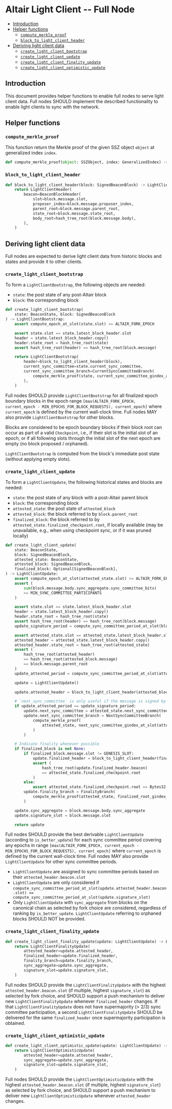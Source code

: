 # Altair Light Client -- Full Node

<!-- mdformat-toc start --slug=github --no-anchors --maxlevel=6 --minlevel=2 -->

- [Introduction](#introduction)
- [Helper functions](#helper-functions)
  - [`compute_merkle_proof`](#compute_merkle_proof)
  - [`block_to_light_client_header`](#block_to_light_client_header)
- [Deriving light client data](#deriving-light-client-data)
  - [`create_light_client_bootstrap`](#create_light_client_bootstrap)
  - [`create_light_client_update`](#create_light_client_update)
  - [`create_light_client_finality_update`](#create_light_client_finality_update)
  - [`create_light_client_optimistic_update`](#create_light_client_optimistic_update)

<!-- mdformat-toc end -->

## Introduction

This document provides helper functions to enable full nodes to serve light
client data. Full nodes SHOULD implement the described functionality to enable
light clients to sync with the network.

## Helper functions

### `compute_merkle_proof`

This function return the Merkle proof of the given SSZ object `object` at
generalized index `index`.

```python
def compute_merkle_proof(object: SSZObject, index: GeneralizedIndex) -> Sequence[Bytes32]: ...
```

### `block_to_light_client_header`

```python
def block_to_light_client_header(block: SignedBeaconBlock) -> LightClientHeader:
    return LightClientHeader(
        beacon=BeaconBlockHeader(
            slot=block.message.slot,
            proposer_index=block.message.proposer_index,
            parent_root=block.message.parent_root,
            state_root=block.message.state_root,
            body_root=hash_tree_root(block.message.body),
        ),
    )
```

## Deriving light client data

Full nodes are expected to derive light client data from historic blocks and
states and provide it to other clients.

### `create_light_client_bootstrap`

To form a `LightClientBootstrap`, the following objects are needed:

- `state`: the post state of any post-Altair block
- `block`: the corresponding block

```python
def create_light_client_bootstrap(
    state: BeaconState, block: SignedBeaconBlock
) -> LightClientBootstrap:
    assert compute_epoch_at_slot(state.slot) >= ALTAIR_FORK_EPOCH

    assert state.slot == state.latest_block_header.slot
    header = state.latest_block_header.copy()
    header.state_root = hash_tree_root(state)
    assert hash_tree_root(header) == hash_tree_root(block.message)

    return LightClientBootstrap(
        header=block_to_light_client_header(block),
        current_sync_committee=state.current_sync_committee,
        current_sync_committee_branch=CurrentSyncCommitteeBranch(
            compute_merkle_proof(state, current_sync_committee_gindex_at_slot(state.slot))
        ),
    )
```

Full nodes SHOULD provide `LightClientBootstrap` for all finalized epoch
boundary blocks in the epoch range
`[max(ALTAIR_FORK_EPOCH, current_epoch - MIN_EPOCHS_FOR_BLOCK_REQUESTS), current_epoch]`
where `current_epoch` is defined by the current wall-clock time. Full nodes MAY
also provide `LightClientBootstrap` for other blocks.

Blocks are considered to be epoch boundary blocks if their block root can occur
as part of a valid `Checkpoint`, i.e., if their slot is the initial slot of an
epoch, or if all following slots through the initial slot of the next epoch are
empty (no block proposed / orphaned).

`LightClientBootstrap` is computed from the block's immediate post state
(without applying empty slots).

### `create_light_client_update`

To form a `LightClientUpdate`, the following historical states and blocks are
needed:

- `state`: the post state of any block with a post-Altair parent block
- `block`: the corresponding block
- `attested_state`: the post state of `attested_block`
- `attested_block`: the block referred to by `block.parent_root`
- `finalized_block`: the block referred to by
  `attested_state.finalized_checkpoint.root`, if locally available (may be
  unavailable, e.g., when using checkpoint sync, or if it was pruned locally)

```python
def create_light_client_update(
    state: BeaconState,
    block: SignedBeaconBlock,
    attested_state: BeaconState,
    attested_block: SignedBeaconBlock,
    finalized_block: Optional[SignedBeaconBlock],
) -> LightClientUpdate:
    assert compute_epoch_at_slot(attested_state.slot) >= ALTAIR_FORK_EPOCH
    assert (
        sum(block.message.body.sync_aggregate.sync_committee_bits)
        >= MIN_SYNC_COMMITTEE_PARTICIPANTS
    )

    assert state.slot == state.latest_block_header.slot
    header = state.latest_block_header.copy()
    header.state_root = hash_tree_root(state)
    assert hash_tree_root(header) == hash_tree_root(block.message)
    update_signature_period = compute_sync_committee_period_at_slot(block.message.slot)

    assert attested_state.slot == attested_state.latest_block_header.slot
    attested_header = attested_state.latest_block_header.copy()
    attested_header.state_root = hash_tree_root(attested_state)
    assert (
        hash_tree_root(attested_header)
        == hash_tree_root(attested_block.message)
        == block.message.parent_root
    )
    update_attested_period = compute_sync_committee_period_at_slot(attested_block.message.slot)

    update = LightClientUpdate()

    update.attested_header = block_to_light_client_header(attested_block)

    # `next_sync_committee` is only useful if the message is signed by the current sync committee
    if update_attested_period == update_signature_period:
        update.next_sync_committee = attested_state.next_sync_committee
        update.next_sync_committee_branch = NextSyncCommitteeBranch(
            compute_merkle_proof(
                attested_state, next_sync_committee_gindex_at_slot(attested_state.slot)
            )
        )

    # Indicate finality whenever possible
    if finalized_block is not None:
        if finalized_block.message.slot != GENESIS_SLOT:
            update.finalized_header = block_to_light_client_header(finalized_block)
            assert (
                hash_tree_root(update.finalized_header.beacon)
                == attested_state.finalized_checkpoint.root
            )
        else:
            assert attested_state.finalized_checkpoint.root == Bytes32()
        update.finality_branch = FinalityBranch(
            compute_merkle_proof(attested_state, finalized_root_gindex_at_slot(attested_state.slot))
        )

    update.sync_aggregate = block.message.body.sync_aggregate
    update.signature_slot = block.message.slot

    return update
```

Full nodes SHOULD provide the best derivable `LightClientUpdate` (according to
`is_better_update`) for each sync committee period covering any epochs in range
`[max(ALTAIR_FORK_EPOCH, current_epoch - MIN_EPOCHS_FOR_BLOCK_REQUESTS), current_epoch]`
where `current_epoch` is defined by the current wall-clock time. Full nodes MAY
also provide `LightClientUpdate` for other sync committee periods.

- `LightClientUpdate` are assigned to sync committee periods based on their
  `attested_header.beacon.slot`
- `LightClientUpdate` are only considered if
  `compute_sync_committee_period_at_slot(update.attested_header.beacon.slot) == compute_sync_committee_period_at_slot(update.signature_slot)`
- Only `LightClientUpdate` with `sync_aggregate` from blocks on the canonical
  chain as selected by fork choice are considered, regardless of ranking by
  `is_better_update`. `LightClientUpdate` referring to orphaned blocks SHOULD
  NOT be provided.

### `create_light_client_finality_update`

```python
def create_light_client_finality_update(update: LightClientUpdate) -> LightClientFinalityUpdate:
    return LightClientFinalityUpdate(
        attested_header=update.attested_header,
        finalized_header=update.finalized_header,
        finality_branch=update.finality_branch,
        sync_aggregate=update.sync_aggregate,
        signature_slot=update.signature_slot,
    )
```

Full nodes SHOULD provide the `LightClientFinalityUpdate` with the highest
`attested_header.beacon.slot` (if multiple, highest `signature_slot`) as
selected by fork choice, and SHOULD support a push mechanism to deliver new
`LightClientFinalityUpdate` whenever `finalized_header` changes. If that
`LightClientFinalityUpdate` does not have supermajority (> 2/3) sync committee
participation, a second `LightClientFinalityUpdate` SHOULD be delivered for the
same `finalized_header` once supermajority participation is obtained.

### `create_light_client_optimistic_update`

```python
def create_light_client_optimistic_update(update: LightClientUpdate) -> LightClientOptimisticUpdate:
    return LightClientOptimisticUpdate(
        attested_header=update.attested_header,
        sync_aggregate=update.sync_aggregate,
        signature_slot=update.signature_slot,
    )
```

Full nodes SHOULD provide the `LightClientOptimisticUpdate` with the highest
`attested_header.beacon.slot` (if multiple, highest `signature_slot`) as
selected by fork choice, and SHOULD support a push mechanism to deliver new
`LightClientOptimisticUpdate` whenever `attested_header` changes.
